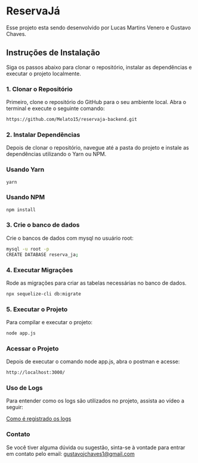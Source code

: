 # ReservaJá

Esse projeto esta sendo desenvolvido por Lucas Martins Venero e Gustavo Chaves.

## Instruções de Instalação

Siga os passos abaixo para clonar o repositório, instalar as dependências e executar o projeto localmente.

### 1. Clonar o Repositório

Primeiro, clone o repositório do GitHub para o seu ambiente local. Abra o terminal e execute o seguinte comando:

```bash
https://github.com/Melato15/reservaja-backend.git
```

### 2. Instalar Dependências

Depois de clonar o repositório, navegue até a pasta do projeto e instale as dependências utilizando o Yarn ou NPM.

### Usando Yarn
```bash
yarn
```

### Usando NPM

```bash
npm install
```

### 3. Crie o banco de dados

Crie o bancos de dados com mysql no usuário root:

```bash
mysql -u root -p
CREATE DATABASE reserva_ja;
```

### 4. Executar Migrações

Rode as migrações para criar as tabelas necessárias no banco de dados.

```bash
npx sequelize-cli db:migrate
```

### 5. Executar o Projeto

Para compilar e executar o projeto:

```bash
node app.js
```

### Acessar o Projeto
Depois de executar o comando node app.js, abra o postman e acesse:

```bash
http://localhost:3000/
```

### Uso de Logs

Para entender como os logs são utilizados no projeto, assista ao vídeo a seguir:

[Como é registrado os logs](https://drive.google.com/file/d/10wwv3Hkd3tGAciO64_BA2fe2V0peFusI/view?usp=drive_link)

### Contato
Se você tiver alguma dúvida ou sugestão, sinta-se à vontade para entrar em contato pelo email: gustavojchaves1@gmail.com





